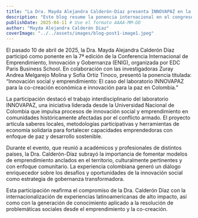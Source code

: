 ```yaml
---
title: "La Dra. Mayda Alejandra Calderón-Díaz presenta INNOVAPAZ en la Conferencia de Emprendimiento, Innovación y Gobernanza en París-Francia"
description: "Este blog resume la ponencia internacional en el congreso VUCA"
publishDate: 2025-04-11 # Use el formato AAAA-MM-DD
author: "Mayda Alejandra Calderón Diaz"
coverImage: "../../assets/images/blog-post1-image1.jpeg"
---
```


El pasado 10 de abril de 2025, la Dra. Mayda Alejandra Calderón Díaz participó como ponente en la 7ª edición de la Conferencia Internacional de Emprendimiento, Innovación y Gobernanza (ENIG), organizada por EDC Paris Business School. En colaboración con las investigadoras Zuray Andrea Melgarejo Molina y Sofía Ortiz Tinoco, presentó la ponencia titulada: “Innovación social y emprendimiento: El caso del laboratorio INNOVAPAZ para la co-creación económica e innovación para la paz en Colombia.”

La participación destacó el trabajo interdisciplinario del laboratorio INNOVAPAZ, una iniciativa liderada desde la Universidad Nacional de Colombia que impulsa procesos de innovación social y emprendimiento en comunidades históricamente afectadas por el conflicto armado. El proyecto articula saberes locales, metodologías participativas y herramientas de economía solidaria para fortalecer capacidades emprendedoras con enfoque de paz y desarrollo sostenible.

Durante el evento, que reunió a académicos y profesionales de distintos países, la Dra. Calderón-Díaz subrayó la importancia de fomentar modelos de emprendimiento anclados en el territorio, culturalmente pertinentes y con enfoque comunitario. La experiencia colombiana generó un diálogo enriquecedor sobre los desafíos y oportunidades de la innovación social como estrategia de gobernanza transformadora.

Esta participación reafirma el compromiso de la Dra. Calderón Díaz con la internacionalización de experiencias latinoamericanas de alto impacto, así como con la generación de conocimiento aplicado a la resolución de problemáticas sociales desde el emprendimiento y la co-creación.
